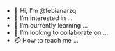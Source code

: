 - 👋 Hi, I’m @febianarzq
- 👀 I’m interested in ...
- 🌱 I’m currently learning ...
- 💞️ I’m looking to collaborate on ...
- 📫 How to reach me ...

<!---
febianarzq/febianarzq is a ✨ special ✨ repository because its `README.md` (this file) appears on your GitHub profile.
You can click the Preview link to take a look at your changes.
--->
